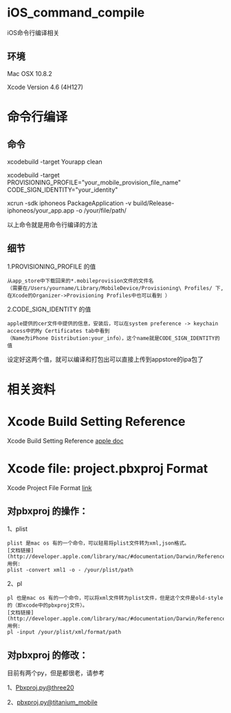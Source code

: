 iOS_command_compile
===================

iOS命令行编译相关

环境
----
Mac OSX 10.8.2

Xcode Version 4.6 (4H127)

命令行编译
=============

命令
----

xcodebuild -target Yourapp clean

xcodebuild -target PROVISIONING_PROFILE="your_mobile_provision_file_name" CODE_SIGN_IDENTITY="your_identity"

xcrun -sdk iphoneos PackageApplication -v build/Release-iphoneos/your_app.app -o /your/file/path/

以上命令就是用命令行编译的方法

细节
----

1.PROVISIONING_PROFILE 的值

    从app_store中下载回来的*.mobileprovision文件的文件名
    （需要在/Users/yourname/Library/MobileDevice/Provisioning\ Profiles/ 下,在Xcode的Organizer->Provisioning Profiles中也可以看到 ）

2.CODE_SIGN_IDENTITY 的值

    apple提供的cer文件中提供的信息，安装后，可以在system preference -> keychain access中的My Certificates tab中看到
    （Name为iPhone Distribution:your_info），这个name就是CODE_SIGN_IDENTITY的值

设定好这两个值，就可以编译和打包出可以直接上传到appstore的ipa包了


相关资料
========

Xcode Build Setting Reference
=============================

Xcode Build Setting Reference [apple doc](http://developer.apple.com/library/mac/#documentation/DeveloperTools/Reference/XcodeBuildSettingRef/1-Build_Setting_Reference/build_setting_ref.html)


Xcode file: project.pbxproj Format
==================================

Xcode Project File Format [link](http://www.monobjc.net/index.php?page=xcode-project-file-format#PBXSourcesBuildPhase)

对pbxproj 的操作：
-----------------
1、plist

    plist 是mac os 有的一个命令，可以轻易将plist文件转为xml,json格式。
    [文档链接](http://developer.apple.com/library/mac/#documentation/Darwin/Reference/ManPages/man1/plutil.1.html)
    用例:
    plist -convert xml1 -o - /your/plist/path
    
2、pl

    pl 也是mac os 有的一个命令，可以将xml文件转为plist文件，但是这个文件是old-style的（即xcode中的pbxproj文件）。
    [文档链接](http://developer.apple.com/library/mac/#documentation/Darwin/Reference/ManPages/man1/pl.1.html)
    用例:
    pl -input /your/plist/xml/format/path
    

对pbxproj 的修改：
-----------------

目前有两个py，但是都很老，请参考

1、[Pbxproj.py@three20](https://github.com/facebook/three20/blob/master/src/scripts/Pbxproj.py)

2、[pbxproj.py@titanium_mobile](https://github.com/appcelerator/titanium_mobile/blob/master/support/iphone/pbxproj.py)

